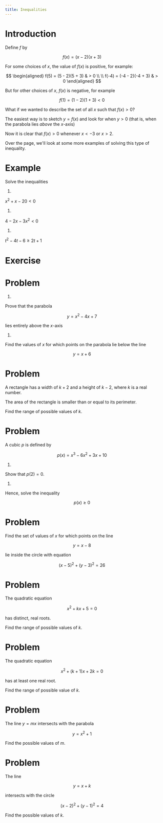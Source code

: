 ```yaml
---
title: Inequalities
---
```


# Introduction

Define $f$ by

$$
f(x) = (x - 2)(x + 3)
$$

For some choices of $x,$ the value of $f(x)$ is positive, for example:

$$
\begin{aligned}
f(5) = (5 - 2)(5 + 3) & > 0 \\
\\
f(-4) = (-4 - 2)(-4 + 3) & > 0
\end{aligned}
$$

But for other choices of $x,$ $f(x)$ is negative, for example

$$
f(1) = (1 - 2)(1 + 3) < 0
$$

What if we wanted to describe the set of all $x$ such that $f(x) > 0$?

The easiest way is to sketch $y = f(x)$ and look for when $y > 0$ (that is, when
the parabola lies _above_ the $x$-axis)

<!-- <img-caption src="/img/books/pure/polynomials/inequalities-1.png" height="40vh">
$$
y = (x-2)(x+3)
$$
</img-caption> -->

Now it is clear that $f(x) > 0$ whenever $x < -3$ or $x > 2.$

Over the page, we'll look at some more examples of solving this type of
inequality.

# Example

Solve the inequalities

1.

$x^2 + x - 20 < 0$

1.

$4 - 2x - 3x^2 < 0$

1.

$t^2 - 4t - 6 \geq 2t + 1$

<v-video id="441311226"></v-video>

# Exercise

<rudiment id="FS2H5bVL"></rudiment>

# Problem

1.

Prove that the parabola

$$
y = x^2 - 4x + 7
$$

lies entirely above the $x$-axis

1.

Find the values of $x$ for which points on the parabola lie below the line

$$
y = x + 6
$$

<solution id="441377727">
  <v-video id="441377727"></v-video>
</solution>

# Problem

A rectangle has a width of $k + 2$ and a height of $k - 2,$ where $k$ is a real
number.

The area of the rectangle is smaller than or equal to its perimeter.

Find the range of possible values of $k.$

<solution id="441377819">
  <v-video id="441377819"></v-video>
</solution>

# Problem

A cubic $p$ is defined by

$$
p(x) = x^3 - 6x^2 + 3x + 10
$$

1.

Show that $p(2) = 0.$

1.

Hence, solve the inequality

$$
p(x) \geq 0
$$

 <solution id="441377910">
   <v-video id="441377910"></v-video>
 </solution>

# Problem

Find the set of values of $x$ for which points on the line

$$
y = x - 8
$$

lie inside the circle with equation

$$
(x - 5)^2 + (y - 3)^2 = 26
$$

<solution id="441378048">
  <v-video id="441378048"></v-video>
</solution>

# Problem

The quadratic equation

$$
x^2 + kx + 5 = 0
$$

has distinct, real roots.

Find the range of possible values of $k.$

<solution id="441378182">
  <v-video id="441378182"></v-video>
</solution>

# Problem

The quadratic equation

$$
x^2 + (k+1)x + 2k = 0
$$

has at least one real root.

Find the range of possible value of $k.$

<solution id="441378240">
  <v-video id="441378240"></v-video>
</solution>

# Problem

The line $y = mx$ intersects with the parabola

$$
y = x^2 + 1
$$

Find the possible values of $m.$

<solution id="441378286">
  <v-video id="441378286"></v-video>
</solution>

# Problem

The line

$$
y = x + k
$$

intersects with the circle

$$
(x-2)^2 + (y-1)^2 = 4
$$

Find the possible values of $k.$

<solution id="441378325">
  <v-video id="441378325"></v-video>
</solution>

